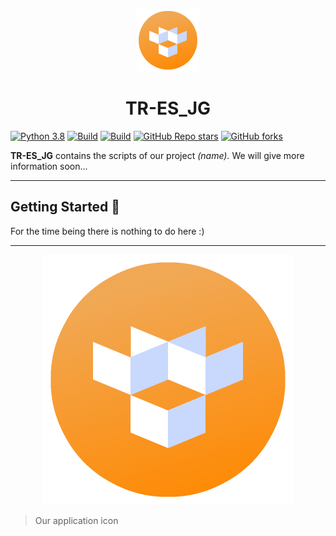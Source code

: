 <p align="center">
  <img src="https://raw.githubusercontent.com/ErtonDev/TR-ES_JG/main/resources/logoTR_orange.png" width="100"/>
  <h1 align="center">TR-ES_JG</h1>
</p>

[![Python 3.8](https://img.shields.io/badge/python-3.9-yellow.svg)](https://www.python.org/)
[![Build](https://img.shields.io/badge/Supported_OS-Linux-orange.svg)]()
[![Build](https://img.shields.io/badge/Supported_OS-Windows-orange.svg)]()
[![GitHub Repo stars](https://img.shields.io/github/stars/ErtonDev/TR-ES_JG?style=social)](https://github.com/ErtonDev/TR-ES_JG)
[![GitHub forks](https://img.shields.io/github/forks/ErtonDev/TR-ES_JG?style=social)](https://github.com/ErtonDev/TR-ES_JG)

**TR-ES_JG** contains the scripts of our project *(name).* We will give more information soon...

---
## Getting Started 🚀
For the time being there is nothing to do here :)

---

<p align="center">
  <img src="https://raw.githubusercontent.com/ErtonDev/TR-ES_JG/main/resources/logoTR_orange.png" width="400"/>
</p>

> Our application icon
